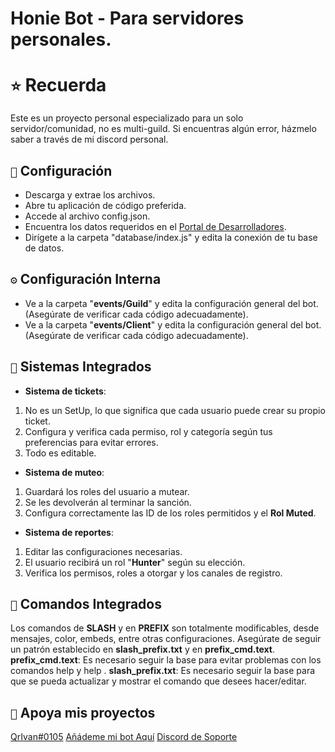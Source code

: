 # Honie Bot - Para servidores personales.

# `⭐` Recuerda
Este es un proyecto personal especializado para un solo servidor/comunidad, no es multi-guild.
Si encuentras algún error, házmelo saber a través de mi discord personal.

## `🔨` Configuración
- Descarga y extrae los archivos.
- Abre tu aplicación de código preferida.
- Accede al archivo config.json.
- Encuentra los datos requeridos en el [Portal de Desarrolladores](https://discord.com/developers/applications).
- Dirígete a la carpeta "database/index.js" y edita la conexión de tu base de datos.

## `⚙️` Configuración Interna
- Ve a la carpeta "**__events/Guild__**" y edita la configuración general del bot.
(Asegúrate de verificar cada código adecuadamente).
- Ve a la carpeta "**__events/Client__**" y edita la configuración general del bot.
(Asegúrate de verificar cada código adecuadamente).

## `🤖` Sistemas Integrados
- __Sistema de **tickets**__:

1) No es un SetUp, lo que significa que cada usuario puede crear su propio ticket.
2) Configura y verifica cada permiso, rol y categoría según tus preferencias para evitar errores.
3) Todo es editable.

- __Sistema de **muteo**__:

1) Guardará los roles del usuario a mutear.
2) Se les devolverán al terminar la sanción.
3) Configura correctamente las ID de los roles permitidos y el **Rol Muted**.

- __Sistema de **reportes**__:

1) Editar las configuraciones necesarias.
2) El usuario recibirá un rol "**__Hunter__**" según su elección.
3) Verifica los permisos, roles a otorgar y los canales de registro.

## `💎` Comandos Integrados
Los comandos de **__SLASH__** y en **__PREFIX__** son totalmente modificables, desde mensajes, color, embeds, entre otras configuraciones.
Asegúrate de seguir un patrón establecido en **__slash_prefix.txt__** y en **__prefix_cmd.text__**.
**__prefix_cmd.text__**: Es necesario seguir la base para evitar problemas con los comandos help y help <comando>.
**__slash_prefix.txt__**: Es necesario seguir la base para que se pueda actualizar y mostrar el comando que desees hacer/editar.

## `🔗` Apoya mis proyectos
[QrIvan#0105](https://interactionrun.carrd.co/)
[Añádeme mi bot Aquí](https://rebrand.ly/folkinvite)
[Discord de Soporte](https://rebrand.ly/folkdiscord)
